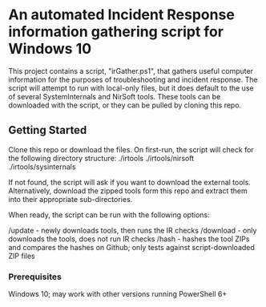 # An automated Incident Response information gathering script for Windows 10
This project contains a script, "irGather.ps1", that gathers useful computer information for the purposes of troubleshooting and incident response. The script will attempt to run with local-only files, but it does default to the use of several SystemInternals and NirSoft tools. These tools can be downloaded with the script, or they can be pulled by cloning this repo.

## Getting Started
Clone this repo or download the files. On first-run, the script will check for the following directory structure:
./irtools
./irtools/nirsoft
./irtools/sysinternals

If not found, the script will ask if you want to download the external tools. Alternatively, download the zipped tools form this repo and extract them into their appropriate sub-directories.

When ready, the script can be run with the following options:

/update - newly downloads tools, then runs the IR checks
/download - only downloads the tools, does not run IR checks
/hash - hashes the tool ZIPs and compares the hashes on Github; only tests against script-downloaded ZIP files

### Prerequisites
Windows 10; may work with other versions running PowerShell 6+
